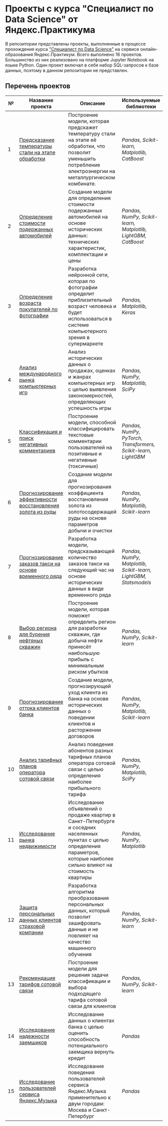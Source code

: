 # Проекты с курса "Специалист по Data Science" от Яндекс.Практикума
В репозитории представлены проекты, выполненные в процессе прохождения курса ["Специалист по Data Science"](https://practicum.yandex.ru/data-scientist/) на сервисе онлайн-образования Яндекс.Практикум. Всего выполнено 16 проектов. Большинство из них реализовано на платформе Jupyter Notebook на языке Python. Один проект включал в себя набор SQL-запросов к базе данных, поэтому в данном репозитории не представлен.
## Перечень проектов
| № | Название проекта | Описание | Используемые библиотеки | 
| --- | --- | --- | ---|
| 1 | [Предсказание температуры стали на этапе обработки](01_steel_temperature_prediction) | Построение модели, которая предскажет температуру стали на этапе её обработки, что позволит уменьшить потребление электроэнергии на металлургическом комбинате. | *Pandas, Scikit-learn, Matplotlib, CatBoost* |
| 2 | [Определение стоимости подержанных автомобилей](02_car_price_prediction) | Создание модели для определения стоимости подержанных автомобилей на основе исторических данных: технических характеристик, комплектации и цены | *Pandas, NumPy, Scikit-learn, Matplotlib, LightGBM, CatBoost* |
| 3 | [Определение возраста покупателей по фотографии](03_age_recognition_by_photo) | Разработка нейронной сети, которая по фотографии определит приблизительный возраст человека и будет использоваться в системе компьютерного зрения в супермаркете | *Pandas, Matplotlib, Keras* |
| 4 | [Анализ международного рынка компьютерных игр](04_game_market_analysis) | Анализ исторических данных о продажах, оценках и жанрах компьютерных игр с целью выявления закономерностей, определяющих успешность игры| *Pandas, NumPy, Matplotlib, SciPy* |
| 5 | [Классификация и поиск негативных комментариев](05_toxic_comments_search) | Построение модели, способной классифицировать текстовые комментарии пользователей на позитивные и негативные (токсичные)| *Pandas, NumPy, PyTorch, Transformers, Scikit-learn, LightGBM* |
| 6 | [Прогнозирование эффективности восстановления золота из руды](06_gold_recovery_prediction) | Создание модели для прогнозирования коэффициента восстановления золота из золотосодержащей руды на основе параметров добычи и очистки | *Pandas, NumPy, Matplotlib, Scikit-learn* |
| 7 | [Прогнозирование заказов такси на основе временного ряда](07_taxi_time_series) | Разработка модели, предсказывающей количество заказов такси на следующий час на основе исторических данных в виде временного ряда | *Pandas, NumPy, Matplotlib, Scikit-learn, LightGBM,  Statsmodels* |
| 8 | [Выбор региона для бурения нефтяных скважин](08_oil_region_selection) | Построение модели, которая поможет определить регион для разработки скважин, где добыча нефти принесёт наибольшую прибыль c минимальным риском убытков | *Pandas, NumPy, Scikit-learn* |
| 9 | [Прогнозирование оттока клиентов банка](09_bank_client_churn) | Создание модели, прогнозирующей уход клиента из банка на основе исторических данных о поведении клиентов и расторжении договоров | *Pandas, NumPy, Matplotlib, Scikit-learn* |
| 10 | [Анализ тарифных планов оператора сотовой связи](10_tariff_analysis) | Анализ поведения абонентов разных тарифных планов оператора сотовой связи с целью определения наиболее прибыльного тарифа | *Pandas, NumPy, Matplotlib, SciPy* |
| 11 | [Исследование рынка недвижимости](11_real_estate_analysis) | Исследование объявлений о продаже квартир в Санкт-Петербурге и соседних населенных пунктах с целью определения параметров, которые наиболее сильно влияют на стоимость квартиры | *Pandas, NumPy, Matplotlib* |
| 12 | [Защита персональных данных клиентов страховой компании](12_customer_data_protection) | Разработка алгоритма преобразования персональных данных, который позволит зашифровать данные и не повлияет на качество машинного обучения| *Pandas, NumPy, Scikit-learn* |
| 13 | [Рекомендация тарифов сотовой связи](13_tariff_recommendation) | Построение модели для решения задачи классификации и выбора подходящего тарифа сотовой связи для клиентов | *Pandas, NumPy, Scikit-learn* |
| 14 | [Исследование надежности заемщиков](14_borrower_reliability_analysis) | Исследование данных о клиентах банка с целью оценить способность потенциального заемщика вернуть кредит| *Pandas* |
| 15 | [Исследование пользователей сервиса Яндекс.Музыка](15_yandex_music_analysis) | Исследование поведения пользователей сервиса Яндекс.Музыка применительно к двум городам: Москва и Санкт-Петербург | *Pandas* |

